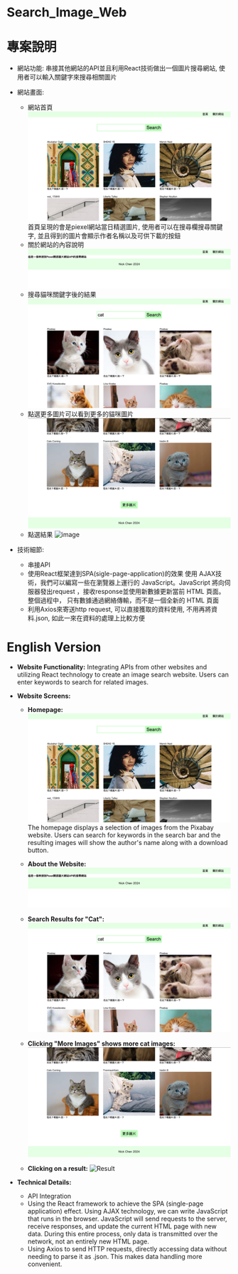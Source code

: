 # Search_Image_Web

# 專案說明
* 網站功能: 串接其他網站的API並且利用React技術做出一個圖片搜尋網站, 使用者可以輸入關鍵字來搜尋相關圖片
* 網站畫面:
  * 網站首頁
      ![image](https://github.com/nickchen111/Search_Image_Web/blob/main/img/%E7%B6%B2%E7%AB%99%E9%A6%96%E9%A0%81.png)
      首頁呈現的會是piexel網站當日精選圖片, 使用者可以在搜尋欄搜尋關鍵字, 並且得到的圖片會顯示作者名稱以及可供下載的按鈕
  * 關於網站的內容說明
      ![image](https://github.com/nickchen111/Search_Image_Web/blob/main/img/%E9%97%9C%E6%96%BC%E7%B6%B2%E7%AB%99.png)
  * 搜尋貓咪關鍵字後的結果
      ![image](https://github.com/nickchen111/Search_Image_Web/blob/main/img/%E6%90%9C%E5%B0%8B%E8%B2%93%E5%92%AA.png)
  * 點選更多圖片可以看到更多的貓咪圖片
      ![image](https://github.com/nickchen111/Search_Image_Web/blob/main/img/%E6%9B%B4%E5%A4%9A%E5%9C%96%E7%89%871.png)
  * 點選結果
      ![image](https://github.com/nickchen111/Search_Image_Web/blob/main/img/%E6%9B%B4%E5%A4%9A%E5%9C%96%E7%89%872.png)
    
* 技術細節:
  * 串接API
  * 使用React框架達到SPA(sigle-page-application)的效果 使用 AJAX技術，我們可以編寫一些在瀏覽器上運行的 JavaScript。JavaScript 將向伺服器發出request ，接收response並使用新數據更新當前 HTML 頁面。 整個過程中， 只有數據通過網絡傳輸，而不是一個全新的 HTML 頁面
  * 利用Axios來寄送http request, 可以直接獲取的資料使用, 不用再將資料.json, 如此一來在資料的處理上比較方便

# English Version
* **Website Functionality:** Integrating APIs from other websites and utilizing React technology to create an image search website. Users can enter keywords to search for related images.

* **Website Screens:**
  * **Homepage:**
    ![Homepage](https://github.com/nickchen111/Search_Image_Web/blob/main/img/%E7%B6%B2%E7%AB%99%E9%A6%96%E9%A0%81.png)
    The homepage displays a selection of images from the Pixabay website. Users can search for keywords in the search bar and the resulting images will show the author's name along with a download button.

  * **About the Website:**
    ![About](https://github.com/nickchen111/Search_Image_Web/blob/main/img/%E9%97%9C%E6%96%BC%E7%B6%B2%E7%AB%99.png)

  * **Search Results for "Cat":**
    ![Search Results](https://github.com/nickchen111/Search_Image_Web/blob/main/img/%E6%90%9C%E5%B0%8B%E8%B2%93%E5%92%AA.png)

  * **Clicking "More Images" shows more cat images:**
    ![More Images](https://github.com/nickchen111/Search_Image_Web/blob/main/img/%E6%9B%B4%E5%A4%9A%E5%9C%96%E7%89%871.png)

  * **Clicking on a result:**
    ![Result](https://github.com/nickchen111/Search_Image_Web/blob/main/img/%E6%9B%B4%E5%A4%9A%E5%9C%96%E7%89%872.png)

* **Technical Details:**
  * API Integration
  * Using the React framework to achieve the SPA (single-page application) effect. Using AJAX technology, we can write JavaScript that runs in the browser. JavaScript will send requests to the server, receive responses, and update the current HTML page with new data. During this entire process, only data is transmitted over the network, not an entirely new HTML page.
  * Using Axios to send HTTP requests, directly accessing data without needing to parse it as .json. This makes data handling more convenient.
